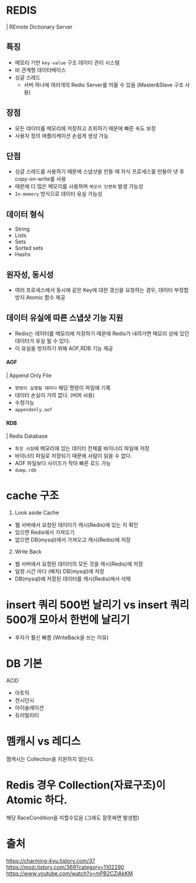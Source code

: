 # REDIS

| REmote Dictionary Server

## 특징

- 메모리 기반 `key-value` 구조 데이터 관리 시스템
- 비 관계형 데이터베이스
- 싱글 스레드
  - 서버 하나에 여러개의 Redis Server를 띄울 수 있음
    (Master&Slave 구조 사용)

## 장점

- 모든 데이터를 메모리에 저장하고 조회하기 때문에 빠른 속도 보장
- 사용자 정의 애플리케이션 손쉽게 생성 가능

## 단점

- 싱글 스레드를 사용하기 때문에 스냅샷을 만들 때 자식 프로세스를 만들어 낸 후 copy-on-write를 사용
- 때문에 더 많은 메모리를 사용하며 `메모리 단편화` 발생 가능성
- `In-memory` 방식으로 데이터 유실 가능성

## 데이터 형식

- String
- Lists
- Sets
- Sorted sets
- Hashs

## 원자성, 동시성

- 여러 프로세스에서 동시에 같은 Key에 대한 갱신을 요청하는 경우, 데이터 부정합 방지 Atomic 함수 제공

## 데이터 유실에 따른 스냅샷 기능 지원

- Redis는 데이터를 메모리에 저장하기 때문에 Redis가 내려가면 메모리 상에 있던 데이터가 유실 될 수 있다.
- 이 유실을 방지하기 위해 AOF,RDB 기능 제공

#### AOF

| Append Only File

- `명령이 실행될 때마다` 해당 명령이 파일에 기록
- 데이터 손실이 거의 없다. (버퍼 사용)
- 수정가능
- `appendonly.aof`

#### RDB

| Redis Database

- `특정 시점`에 메모리에 있는 데이터 전체를 바이너리 파일에 저장
- 바이너리 파일로 저장되기 때문에 사람이 읽을 수 없다.
- AOF 파일보다 사이즈가 작아 빠른 로드 가능
- `dump.rdb`

# cache 구조

1. Look aside Cache

- 웹 서버에서 요청된 데이터가 캐시(Redis)에 있는 지 확인
- 있으면 Redis에서 가져오기
- 없으면 DB(mysql)에서 가져오고 캐시(Redis)에 저장

2. Write Back

- 웹 서버에서 요청된 데이터의 모든 것을 캐시(Redis)에 저장
- 일정 시간 마다 (배치) DB(mysql)에 저장
- DB(mysql)에 저장된 데이터를 캐시(Redis)에서 삭제

# insert 쿼리 500번 날리기 vs insert 쿼리 500개 모아서 한번에 날리기

- 후자가 훨신 빠름 (WriteBack을 쓰는 이유)

# DB 기본

ACID

- 아토믹
- 컨시던시
- 아이솔레이션
- 듀러빌리티

# 멤캐시 vs 레디스

멤캐시는 Collection을 지원하지 않는다.

# Redis 경우 Collection(자료구조)이 Atomic 하다.

해당 RaceCondition을 피할수있음
(그래도 잘못짜면 발생함)

# 출처

https://charming-kyu.tistory.com/37 <br>
https://mozi.tistory.com/369?category=1102290 <br>
https://www.youtube.com/watch?v=mPB2CZiAkKM <br>

